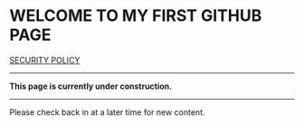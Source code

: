 # WELCOME TO MY FIRST GITHUB PAGE

[SECURITY POLICY](SECURITY.MD)

----------

**This page is currently under construction.**

----------

Please check back in at a later time for new content.
